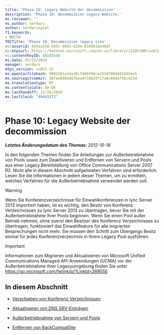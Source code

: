 ```yaml
---
title: 'Phase 10: Legacy Website der decommission'
description: 'Phase 10: decommission Legacy-Website.'
ms.reviewer: ''
ms.author: serdars
author: serdarsoysal
f1.keywords:
- NOCSH
TOCTitle: 'Phase 10: Decommission legacy site'
ms:assetid: d591a310-3b5c-4092-b19e-0349616e40df
ms:mtpsurl: https://technet.microsoft.com/en-us/library/JJ205300(v=OCS.15)
ms:contentKeyID: 48185540
ms.date: 07/23/2014
manager: serdars
mtps_version: v=OCS.15
ms.openlocfilehash: 9692301a1da38cfd69780ce2524f00dd428454e5
ms.sourcegitcommit: 36fee89bb887bea4f18b19f17a8c69daf5bc423d
ms.translationtype: MT
ms.contentlocale: de-DE
ms.lasthandoff: 11/26/2020
ms.locfileid: "49443272"
---
```

# <a name="phase-10-decommission-legacy-site"></a>Phase 10: Legacy Website der decommission

<div data-xmlns="http://www.w3.org/1999/xhtml">

<div class="topic" data-xmlns="http://www.w3.org/1999/xhtml" data-msxsl="urn:schemas-microsoft-com:xslt" data-cs="https://msdn.microsoft.com/">

<div data-asp="https://msdn2.microsoft.com/asp">



</div>

<div id="mainSection">

<div id="mainBody">

<span> </span>

_**Letztes Änderungsdatum des Themas:** 2012-10-16_

In den folgenden Themen finden Sie Anleitungen zur Außerbetriebnahme von Pools sowie zum Deaktivieren und Entfernen von Servern und Pools aus einer Legacy Bereitstellung von Office Communications Server 2007 R2. Nicht alle in diesem Abschnitt aufgelisteten Verfahren sind erforderlich. Lesen Sie die Informationen in jedem dieser Themen, um zu ermitteln, welches Verfahren für die Außerbetriebnahme verwendet werden soll.

<div>


> [!WARNING]  
> Wenn Sie Konferenzverzeichnisse für Einwahlkonferenzen in lync Server 2013 importiert haben, ist es wichtig, den Besitz von Konferenz Verzeichnissen zu lync Server 2013 zu übertragen, bevor Sie mit der Außerbetriebnahme ihrer Pools beginnen. Wenn Sie einen Pool außer Betrieb nehmen, ohne zuerst den Besitzer des Konferenz Verzeichnisses zu übertragen, funktioniert das Einwahlfeature für alle migrierten Besprechungen nicht mehr. Sie müssen den Schritt zum Übergangs Besitz einmal für jedes Konferenzverzeichnis in Ihrem Legacy Pool ausführen.



</div>

<div>


> [!IMPORTANT]  
> Informationen zum Migrieren und Aktualisieren von Microsoft Unified Communications Managed API-Anwendungen (UCMA) vor der Außerbetriebnahme ihrer Legacyumgebung finden Sie unter <A href="https://go.microsoft.com/fwlink/p/?linkid=269555">https://go.microsoft.com/fwlink/p/?LinkId=269555</A>



</div>

<div>

## <a name="in-this-section"></a>In diesem Abschnitt

  - [Verschieben von Konferenz Verzeichnissen](move-conference-directories.md)

  - [Aktualisieren von DNS SRV-Einträgen](update-dns-srv-records.md)

  - [Außerbetriebnahme von Servern und Pools](decommissioning-servers-and-pools.md)

  - [Entfernen von BackCompatSite](remove-backcompatsite.md)

</div>

</div>

<span> </span>

</div>

</div>

</div>

